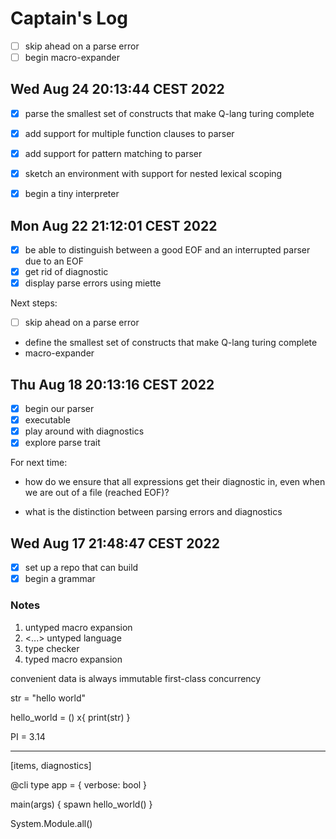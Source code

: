 # Captain's Log

- [ ] skip ahead on a parse error
- [ ] begin macro-expander

## Wed Aug 24 20:13:44 CEST 2022

- [X] parse the smallest set of constructs that make Q-lang turing complete
- [X] add support for multiple function clauses to parser
- [X] add support for pattern matching to parser
- [X] sketch an environment with support for nested lexical scoping
- [X] begin a tiny interpreter


## Mon Aug 22 21:12:01 CEST 2022

- [x] be able to distinguish between a good EOF and an interrupted parser due to an EOF
- [x] get rid of diagnostic 
- [x] display parse errors using miette

Next steps:
- [ ] skip ahead on a parse error
* define the smallest set of constructs that make Q-lang turing complete
* macro-expander

## Thu Aug 18 20:13:16 CEST 2022

- [x] begin our parser
- [x] executable
- [x] play around with diagnostics
- [x] explore parse trait 

For next time:
* how do we ensure that all expressions get their diagnostic in,
  even when we are out of a file (reached EOF)?

* what is the distinction between parsing errors and diagnostics

## Wed Aug 17 21:48:47 CEST 2022

- [X] set up a repo that can build
- [X] begin a grammar

### Notes

1. untyped macro expansion
2. <...> untyped language
3. type checker
4. typed macro expansion


convenient
data is always immutable
first-class concurrency

str = "hello world"

hello_world = () x{
  print(str)
}

PI = 3.14

---
[items, diagnostics]



@cli
type app = {
  verbose: bool
}


main(args) {
  spawn hello_world()
}

System.Module.all()


